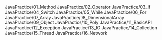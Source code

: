 JavaPractice/01_Method
JavaPractice/02_Operator
JavaPractice/03_If
JavaPractice/04_Switch
JavaPractice/05_While
JavaPractice/06_For
JavaPractice/07_Array
JavaPractice/08_DimensionalArray
JavaPractice/09_Object
JavaPractice/10_Poly
JavaPractice/11_BasicAPI
JavaPractice/12_Exception
JavaPractice/13_IO
JavaPractice/14_Collection
JavaPractice/15_Thread
JavaPractice/16_Network
